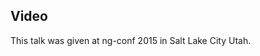 <!--
{
"name" : "ng-conf-2015-keynote-2",
"version" : "0.1",
"title" : "ng-conf 2015 Keynote 2",
"description" : "TBD",
"homepage" : "https://www.youtube.com/embed/-dMBcqwvYA0",
"canonicalSource" : "https://www.youtube.com/embed/-dMBcqwvYA0",
"freshnessDate" : 2015-03-06,
"license" : "All Rights Reserved"
}
-->

<!-- @section -->

## Video

This talk was given at ng-conf 2015 in Salt Lake City Utah.

<!-- @asset, "contentType": "outlearn/video", "provider": "youtube", "url": "https://www.youtube.com/embed/-dMBcqwvYA0" -->
